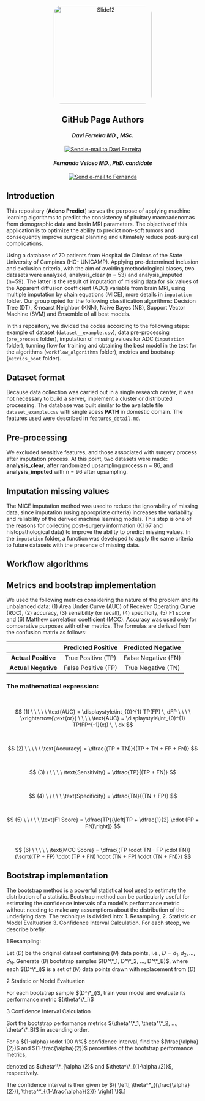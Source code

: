 <div align="center">
  <img src="https://github.com/davifmdhack/adeno_predict/assets/109975635/4d219850-2f80-481e-b1f3-32b4efb85165" alt="Slide12" style="width: 256px; border-radius: 20px;"/>
</div>

<div align = "center";> 

## GitHub Page Authors

#### *Davi Ferreira MD., MSc.* 
[![Send e-mail to Davi Ferreira](https://img.shields.io/badge/Gmail-D14836?style=for-the-badge&logo=gmail&logoColor=white)](mailto:davi.ferreira.soares@gmail.com)
#### *Fernanda Veloso MD., PhD. candidate* 
[![Send e-mail to Fernanda](https://img.shields.io/badge/Gmail-D14836?style=for-the-badge&logo=gmail&logoColor=white)](mailto:fernandavelosop@gmail.com)

</div>

## **Introduction**
<p style="text-align: justify;">

This repository (__Adeno Predict__) serves the purpose of applying machine learning algorithms to predict the consistency of pituitary macroadenomas from demographic data and brain MRI parameters. 
The objective of this application is to optimize the ability to predict non-soft tumors and consequently improve surgical planning and ultimately reduce post-surgical complications.    

Using a database of 70 patients from Hospital de Clínicas of the State University of Campinas (HC- UNICAMP). Applying pre-determined inclusion and exclusion criteria, with the aim 
of avoiding methodological biases, two datasets were analyzed, analysis_clear (n = 53) and analysis_imputed (n=59). The latter is the result of imputation of missing data for six values 
of the Apparent diffusion coefficient (ADC) variable from brain MRI, using multiple imputation by chain equations (MICE), more details in `imputation` folder. 
Our group opted for the following classification algorithms: Decision Tree (DT), K-nearst Neighbor (KNN), Naive Bayes (NB), Support Vector Machine (SVM) and Ensemble of all best models. 

In this repository, we divided the codes according to the following steps: example of dataset (`dataset__example.csv`), data pre-processing (`pre_process` folder), imputation of missing values 
for ADC (`imputation` folder), tunning flow for training and obtaining the best model in the test for the algorithms (`workflow_algorithms` folder), metrics and bootstrap (`metrics_boot` folder).

</p>

## **Dataset format**
<p style="text-align: justify;">
 
Because data collection was carried out in a single research center, it was not necessary to build a server, implement a cluster or distributed processing. The database was built similar to 
the available file `dataset_example.csv` with single acess __PATH__ in domestic domain. The features used were described in `features_detail.md`. 

</p>

## **Pre-processing**
<p style="text-align: justify;">
  
We excluded sensitive features, and those associated with surgery process after imputation process. At this point, two datasets were made: **analysis_clear**, after randomized upsampling process 
n = 86, and **analysis_imputed** with n = 96 after upsampling.

</p>

## **Imputation missing values**

<p style="text-align: justify;">

The MICE imputation method was used to reduce the ignorability of missing data, since imputation (using appropriate criteria) increases the variability and reliability of the derived machine learning models.
This step is one of the reasons for collecting post-surgery information (KI 67 and histopathological data) to improve the ability to predict missing values. In the `imputation` folder, a function was developed 
to apply the same criteria to future datasets with the presence of missing data.

</p>

## **Workflow algorithms**

<p style="text-align: justify;">


</p>

## **Metrics and bootstrap implementation**

We used the following metrics considering the nature of the problem and its unbalanced data: (1) Area Under Curve (AUC) of Receiver Operating Curve (ROC), (2) accuracy, (3) sensibility (or recall), (4) specificity, 
(5) F1 score and (6) Matthew correlation coefficient (MCC). Accuracy was used only for comparative purposes with other metrics. The formulas are derived from the confusion matrix as follows:

<div align="center">

|                      | **Predicted Positive** | **Predicted Negative** |
|:--------------------:|:----------------------:|:----------------------:|
| **Actual Positive**  | True Positive (TP)     | False Negative (FN)    |
| **Actual Negative**  | False Positive (FP)    | True Negative (TN)     |

</div>

### **The mathematical expression:**

<br>

$$
(1) \ \ \ \ \ \text{AUC} = \displaystyle\int_{0}^{1} TP(FP) \, dFP \ \ \ \  \xrightarrow{\text{or}}  \ \ \ \ \text{AUC} = \displaystyle\int_{0}^{1} TP(FP^{-1}(x))  \, \ dx
$$

<br>

$$
(2) \ \ \ \ \  \text{Accuracy} = \dfrac{(TP + TN)}{(TP + TN + FP + FN)}
$$

<br>

$$
(3) \ \ \ \ \  \text{Sensitivity} = \dfrac{TP}{(TP + FN)}
$$

<br>

$$
(4) \ \ \ \ \  \text{Specificity} = \dfrac{TN}{(TN + FP)}
$$

<br>

$$
(5) \ \ \ \ \  \text{F1 Score} = \dfrac{TP}{\left[TP + \dfrac{1}{2} \cdot (FP + FN)\right]}
$$

<br>

$$
(6) \ \ \ \ \  \text{MCC Score} = \dfrac{(TP \cdot TN - FP \cdot FN)}{\sqrt{(TP + FP) \cdot (TP + FN) \cdot (TN + FP) \cdot (TN + FN)}}
$$

<p style="text-align: justify;">

## **Bootstrap implementation**
The bootstrap method is a powerful statistical tool used to estimate the distribution of a statistic. Bootstrap method can be particularly useful for estimating the confidence intervals of a model's 
performance metric without needing to make any assumptions about the distribution of the underlying data. The technique is divided into: 1. Resampling, 2. Statistic or Model Evaltuation 3. Confidence 
Interval Calculation. For each steop, we describe brefly.

</p>
1 Resampling:

Let $(D)$ be the original dataset containing $(N)$ data points, i.e., $D = d_1, d_2, ..., d_{N}$. Generate $(B)$ bootstrap samples $(D^\*_1, D^\*_2, ..., D^\*_B)$, where each $(D^\*_i)$ is a set of $(N)$ 
data points drawn with replacement from $(D)$

2 Statistic or Model Evaltuation

For each bootstrap sample $(D^\*_i)$, train your model and evaluate its performance metric $(\theta^\*_i)$

3 Confidence Interval Calculation

Sort the bootstrap performance metrics $(\theta^\*_1, \theta^\*_2, ..., \theta^\*_B)$ in ascending order. 

For a $(1-\alpha) \cdot 100 \\%$ confidence interval, find the $(\frac{\alpha}{2})$ and $(1-\frac{\alpha}{2})$ percentiles of the bootstrap performance metrics,   

denoted as $\theta^\*_{\alpha /2}$ and  $\theta^\*_{(1-\alpha /2)}$, respectively.








The confidence interval is then given by $\( \left[ \theta^*_{(\frac{\alpha}{2})}, \theta^*_{(1-\frac{\alpha}{2})} \right] \)$.]
